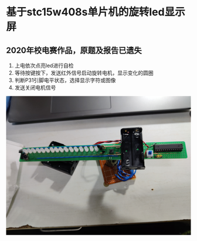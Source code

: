 # 基于stc15w408s单片机的旋转led显示屏 #
## 2020年校电赛作品，原题及报告已遗失 ##
1. 上电依次点亮led进行自检
2. 等待按键按下，发送红外信号启动旋转电机，显示变化的圆圈
3. 判断P31引脚电平状态，选择显示字符或图像
4. 发送关闭电机信号

![RotateLed](./RotateLed.jpg)
